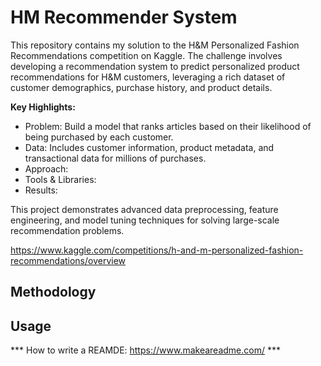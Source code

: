 # HM Recommender System

This repository contains my solution to the H&M Personalized Fashion Recommendations competition on Kaggle. The challenge involves developing a recommendation system to predict personalized product recommendations for H&M customers, leveraging a rich dataset of customer demographics, purchase history, and product details.

**Key Highlights:**
- Problem: Build a model that ranks articles based on their likelihood of being purchased by each customer.
- Data: Includes customer information, product metadata, and transactional data for millions of purchases.
- Approach: <TODO>
- Tools & Libraries: <TODO>
- Results: <TODO>

This project demonstrates advanced data preprocessing, feature engineering, and model tuning techniques for solving large-scale recommendation problems.


https://www.kaggle.com/competitions/h-and-m-personalized-fashion-recommendations/overview


## Methodology

<TODO>

## Usage

*** How to write a REAMDE: https://www.makeareadme.com/ ***